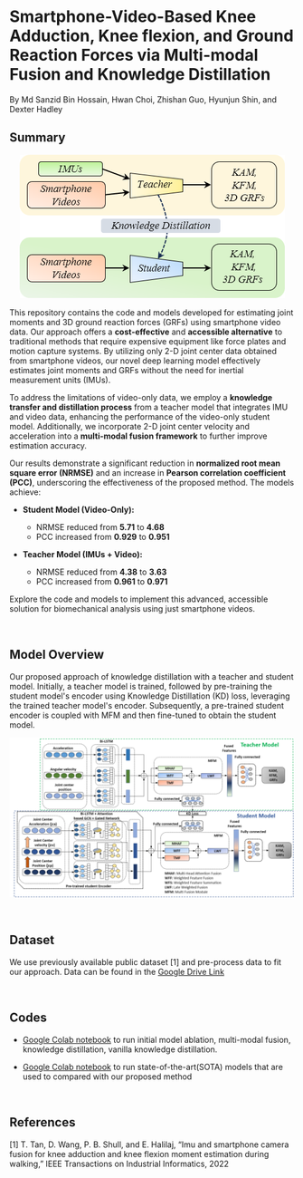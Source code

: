 # Smartphone-Video-Based Knee Adduction, Knee flexion, and Ground Reaction Forces via Multi-modal Fusion and Knowledge Distillation

By Md Sanzid Bin Hossain, Hwan Choi,  Zhishan Guo, Hyunjun Shin, and Dexter Hadley

## Summary

<p align="center">
  <img src="Images/overall_approah.png">
</p>


This repository contains the code and models developed for estimating joint moments and 3D ground reaction forces (GRFs) using smartphone video data. Our approach offers a **cost-effective** and **accessible alternative** to traditional methods that require expensive equipment like force plates and motion capture systems. By utilizing only 2-D joint center data obtained from smartphone videos, our novel deep learning model effectively estimates joint moments and GRFs without the need for inertial measurement units (IMUs).

To address the limitations of video-only data, we employ a **knowledge transfer and distillation process** from a teacher model that integrates IMU and video data, enhancing the performance of the video-only student model. Additionally, we incorporate 2-D joint center velocity and acceleration into a **multi-modal fusion framework** to further improve estimation accuracy.

Our results demonstrate a significant reduction in **normalized root mean square error (NRMSE)** and an increase in **Pearson correlation coefficient (PCC)**, underscoring the effectiveness of the proposed method. The models achieve:

- **Student Model (Video-Only):** 
  - NRMSE reduced from **5.71** to **4.68**
  - PCC increased from **0.929** to **0.951**
  
- **Teacher Model (IMUs + Video):**
  - NRMSE reduced from **4.38** to **3.63**
  - PCC increased from **0.961** to **0.971**

Explore the code and models to implement this advanced, accessible solution for biomechanical analysis using just smartphone videos.

<br> 


## Model Overview
Our proposed approach of knowledge distillation with a teacher and student model. Initially, a teacher model is trained, followed by pre-training the student model's encoder using Knowledge Distillation (KD) loss, leveraging the trained teacher model's encoder. Subsequently, a pre-trained student encoder is coupled with MFM and then fine-tuned to obtain the student model.

<p align="center">
  <img src="Images/main_fig.png">
</p>


<br>

## Dataset
We use previously available public dataset [1] and pre-process data to fit our approach. Data can be found in the [Google Drive Link](https://drive.google.com/file/d/1fbI5252kg36XNQcoraX7JmYFHzAstNuz/view?usp=sharing)

<br>

## Codes

- [Google Colab notebook](Video_based_KAM_KFM_3D_GRFs.ipynb) to run initial model ablation, multi-modal fusion, knowledge distillation, vanilla knowledge distillation.

- [Google Colab notebook](SOTA_Smartphone_based_KAM_KFM_3D_GRFs.ipynb) to run state-of-the-art(SOTA) models that are used to compared with our proposed method


<br> 

## References
[1] T. Tan, D. Wang, P. B. Shull, and E. Halilaj, “Imu and smartphone camera fusion for knee adduction and knee flexion moment estimation during walking,” IEEE Transactions on Industrial Informatics, 2022




